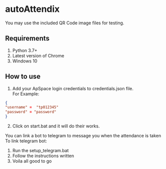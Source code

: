 # autoAttendix
You may use the included QR Code image files for testing.

## Requirements
1. Python 3.7+
2. Latest version of Chrome
3. Windows 10
   
## How to use
1. Add your ApSpace login credentials to credentials.json file. <br> For Example:
```json
{
"username" =  "tp012345"
"password" = "password"
}
```
2. Click on start.bat and it will do their works.

You can link a bot to telegram to message you when the attendance is taken
To link telegram bot:
1. Run the setup_telegram.bat 
2. Follow the instructions written
3. Voila all good to go

